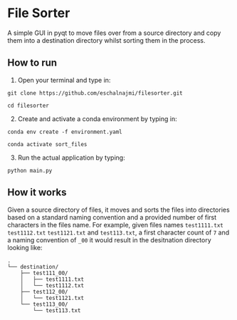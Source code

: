# File Sorter

A simple GUI in pyqt to move files over from a source directory and copy them into a destination directory whilst sorting them in the process.

## How to run

1. Open your terminal and type in:
```
git clone https://github.com/eschalnajmi/filesorter.git
```
```
cd filesorter
```
2. Create and activate a conda environment by typing in:
```
conda env create -f environment.yaml
```
```
conda activate sort_files
```
3. Run the actual application by typing:
```
python main.py
```

## How it works

Given a source directory of files, it moves and sorts the files into directories based on a standard naming convention and a provided number of first characters in the files name.
For example, given files names ```test1111.txt``` ```test1112.txt``` ```test1121.txt``` and ```test113.txt```, a first character count of ```7``` and a naming convention of ```_00``` it would result in the desitnation directory looking like:
```
.
└── destination/
    ├── test111_00/
    │   ├── test1111.txt
    │   └── test1112.txt
    ├── test112_00/
    │   └── test1121.txt
    └── test113_00/
        └── test113.txt
```